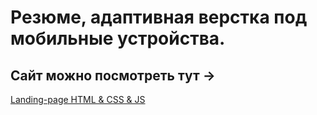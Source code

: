 # Резюме, адаптивная верстка под мобильные устройства.

## Сайт можно посмотреть тут ->

[Landing-page HTML & CSS & JS](https://maxim1c.github.io/Landing-page/)

